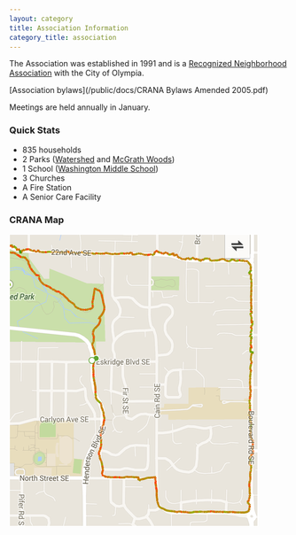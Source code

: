 ```yaml
---
layout: category
title: Association Information
category_title: association
---
```


The Association was established in 1991 and is a [Recognized Neighborhood Association](http://olympiawa.gov/city-services/neighborhood-programs/neighborhood-recognition-program/neighborhood-association-roster.aspx) with the City of Olympia. 

[Association bylaws](/public/docs/CRANA Bylaws Amended 2005.pdf)

Meetings are held annually in January.

### Quick Stats

* 835 households
* 2 Parks ([Watershed](http://olympiawa.gov/city-services/parks/parks-and-trails/watershed-park.aspx) and [McGrath Woods](http://olympiawa.gov/city-services/parks/parks-and-trails/mcgrath-woods-park.aspx))
* 1 School ([Washington Middle School](http://washington.osd.wednet.edu/))
* 3 Churches
* A Fire Station
* A Senior Care Facility

### CRANA Map

![CRANA Map](/public/map.png)

